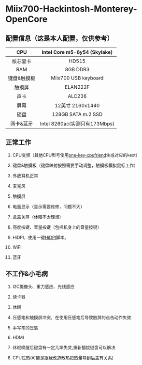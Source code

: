 # Miix700-Hackintosh-Monterey-OpenCore

## 配置信息（这是本人配置，仅供参考）

| CPU    | Intel Core m5-6y54 (Skylake)             |
|:------:|:----------------------------------------:|
| 核芯显卡   | HD515                                    |
| RAM    | 8GB DDR3                                 |
| 键盘&触摸板 | Miix700 USB keyboard                     |
| 触摸屏    | ELAN222F                                 |
| 声卡     | ALC236                                   |
| 屏幕     | 12英寸 2160x1440                         |
| 硬盘     | 128GB SATA m.2 SSD                       |
| 网卡&蓝牙  | Intel 8260ac(实测只有173Mbps)           |

## 正常工作

1. CPU变频（其他CPU型号使用[one-key-cpufriend](https://github.com/stevezhengshiqi/one-key-cpufriend)生成对应的kext）

2. 键盘&触摸板（键盘映射按照需要手动调整，触摸板模拟鼠标工作）

3. 外放耳机正常

4. 麦克风

5. 触摸屏

6. 电量显示（显示需要维修，问题不大）

7. 盒盖关屏（休眠不太理想）

8. 亮度按键、音量按键（包括机身上的音量按键）  

9. HiDPI，使用一键[HiDPI](https://github.com/xzhih/one-key-hidpi)脚本。

10. WiFI

11. 蓝牙 


## 不工作&小毛病

1. I2C摄像头、重力感应、光线感应

2. 读卡器

3. 休眠

4. 压感笔和触摸屏冲突，在使用压感笔后导致触屏的点击动作失效

5. 手写笔的压感

6. HDMI

7. 休眠唤醒后键盘有一定几率失灵,重新插拔键盘可以解决 

8. CPU过热(可能是跟我改造散热把热量导到后盖有关系)

